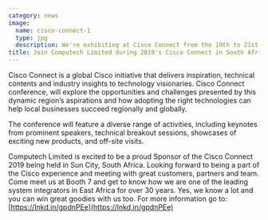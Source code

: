 ```yaml
---
category: news
image:
  name: cisco-connect-1
  type: jpg
  description: We're exhibiting at Cisco Connect from the 19th to 21st of May in South Africa
title: Join Computech Limited during 2019's Cisco Connect in South Africa
---
```


Cisco Connect is a global Cisco initiative that delivers inspiration, technical contents and industry insights to technology visionaries. Cisco Connect conference, will explore the opportunities and challenges presented by this dynamic region’s aspirations and how adopting the right technologies can help local businesses succeed regionally and globally.

The conference will feature a diverse range of activities, including keynotes from prominent speakers, technical breakout sessions, showcases of exciting new products, and off-site visits.

Computech Limited is excited to be a proud Sponsor of the Cisco Connect 2019 being held in Sun City, South Africa. Looking forward to being a part of the Cisco experience and meeting with great customers, partners and team. Come meet us at Booth 7 and get to know how we are one of the leading system integrators in East Africa for over 30 years. Yes, we know a lot and you can win great goodies with us too. For more information go to: [https://lnkd.in/gpdnPEe](https://lnkd.in/gpdnPEe) 